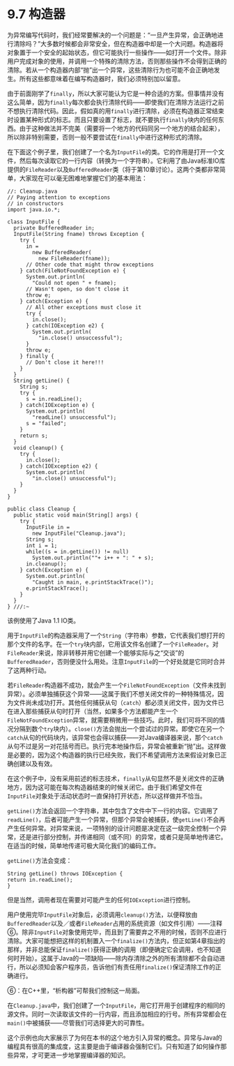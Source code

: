 # 9.7 构造器

为异常编写代码时，我们经常要解决的一个问题是：“一旦产生异常，会正确地进行清除吗？”大多数时候都会非常安全，但在构造器中却是一个大问题。构造器将对象置于一个安全的起始状态，但它可能执行一些操作——如打开一个文件。除非用户完成对象的使用，并调用一个特殊的清除方法，否则那些操作不会得到正确的清除。若从一个构造器内部“抛”出一个异常，这些清除行为也可能不会正确地发生。所有这些都意味着在编写构造器时，我们必须特别加以留意。

由于前面刚学了`finally`，所以大家可能认为它是一种合适的方案。但事情并没有这么简单，因为`finally`每次都会执行清除代码——即使我们在清除方法运行之前不想执行清除代码。因此，假如真的用`finally`进行清除，必须在构造器正常结束时设置某种形式的标志。而且只要设置了标志，就不要执行`finally`块内的任何东西。由于这种做法并不完美（需要将一个地方的代码同另一个地方的结合起来），所以除非特别需要，否则一般不要尝试在`finally`中进行这种形式的清除。

在下面这个例子里，我们创建了一个名为`InputFile`的类。它的作用是打开一个文件，然后每次读取它的一行内容（转换为一个字符串）。它利用了由Java标准IO库提供的`FileReader`以及`BufferedReader`类（将于第10章讨论）。这两个类都非常简单，大家现在可以毫无困难地掌握它们的基本用法：

```text
//: Cleanup.java
// Paying attention to exceptions
// in constructors
import java.io.*;

class InputFile {
  private BufferedReader in;
  InputFile(String fname) throws Exception {
    try {
      in =
        new BufferedReader(
          new FileReader(fname));
      // Other code that might throw exceptions
    } catch(FileNotFoundException e) {
      System.out.println(
        "Could not open " + fname);
      // Wasn't open, so don't close it
      throw e;
    } catch(Exception e) {
      // All other exceptions must close it
      try {
        in.close();
      } catch(IOException e2) {
        System.out.println(
          "in.close() unsuccessful");
      }
      throw e;
    } finally {
      // Don't close it here!!!
    }
  }
  String getLine() {
    String s;
    try {
      s = in.readLine();
    } catch(IOException e) {
      System.out.println(
        "readLine() unsuccessful");
      s = "failed";
    }
    return s;
  }
  void cleanup() {
    try {
      in.close();
    } catch(IOException e2) {
      System.out.println(
        "in.close() unsuccessful");
    }
  }
}

public class Cleanup {
  public static void main(String[] args) {
    try {
      InputFile in =
        new InputFile("Cleanup.java");
      String s;
      int i = 1;
      while((s = in.getLine()) != null)
        System.out.println(""+ i++ + ": " + s);
      in.cleanup();
    } catch(Exception e) {
      System.out.println(
        "Caught in main, e.printStackTrace()");
      e.printStackTrace();
    }
  }
} ///:~
```

该例使用了Java 1.1 IO类。

用于`InputFile`的构造器采用了一个`String`（字符串）参数，它代表我们想打开的那个文件的名字。在一个`try`块内部，它用该文件名创建了一个`FileReader`。对`FileReader`来说，除非转移并用它创建一个能够实际与之“交谈”的`BufferedReader`，否则便没什么用处。注意`InputFile`的一个好处就是它同时合并了这两种行动。

若`FileReader`构造器不成功，就会产生一个`FileNotFoundException`（文件未找到异常）。必须单独捕获这个异常——这属于我们不想关闭文件的一种特殊情况，因为文件尚未成功打开。其他任何捕获从句（`catch`）都必须关闭文件，因为文件已在进入那些捕获从句时打开（当然，如果多个方法都能产生一个`FileNotFoundException`异常，就需要稍微用一些技巧。此时，我们可将不同的情况分隔到数个`try`块内）。`close()`方法会抛出一个尝试过的异常。即使它在另一个`catch`从句的代码块内，该异常也会得以捕获——对Java编译器来说，那个`catch`从句不过是另一对花括号而已。执行完本地操作后，异常会被重新“抛”出。这样做是必要的，因为这个构造器的执行已经失败，我们不希望调用方法来假设对象已正确创建以及有效。

在这个例子中，没有采用前述的标志技术，`finally`从句显然不是关闭文件的正确地方，因为这可能在每次构造器结束的时候关闭它。由于我们希望文件在`InputFile`对象处于活动状态时一直保持打开状态，所以这样做并不恰当。

`getLine()`方法会返回一个字符串，其中包含了文件中下一行的内容。它调用了`readLine()`，后者可能产生一个异常，但那个异常会被捕获，使`getLine()`不会再产生任何异常。对异常来说，一项特别的设计问题是决定在这一级完全控制一个异常，还是进行部分控制，并传递相同（或不同）的异常，或者只是简单地传递它。在适当的时候，简单地传递可极大简化我们的编码工作。

`getLine()`方法会变成：

```text
String getLine() throws IOException {
return in.readLine();
}
```

但是当然，调用者现在需要对可能产生的任何`IOException`进行控制。

用户使用完毕`InputFile`对象后，必须调用`cleanup()`方法，以便释放由`BufferedReader`以及／或者`FileReader`占用的系统资源（如文件引用）——注释⑥。除非`InputFile`对象使用完毕，而且到了需要弃之不用的时候，否则不应进行清除。大家可能想把这样的机制置入一个`finalize()`方法内，但正如第4章指出的那样，并非总能保证`finalize()`获得正确的调用（即便确定它会调用，也不知道何时开始）。这属于Java的一项缺陷——除内存清除之外的所有清除都不会自动进行，所以必须知会客户程序员，告诉他们有责任用`finalize()`保证清除工作的正确进行。

⑥：在C++里，“析构器”可帮我们控制这一局面。

在`Cleanup.java`中，我们创建了一个`InputFile`，用它打开用于创建程序的相同的源文件。同时一次读取该文件的一行内容，而且添加相应的行号。所有异常都会在`main()`中被捕获——尽管我们可选择更大的可靠性。

这个示例也向大家展示了为何在本书的这个地方引入异常的概念。异常与Java的编程具有很高的集成度，这主要是由于编译器会强制它们。只有知道了如何操作那些异常，才可更进一步地掌握编译器的知识。

